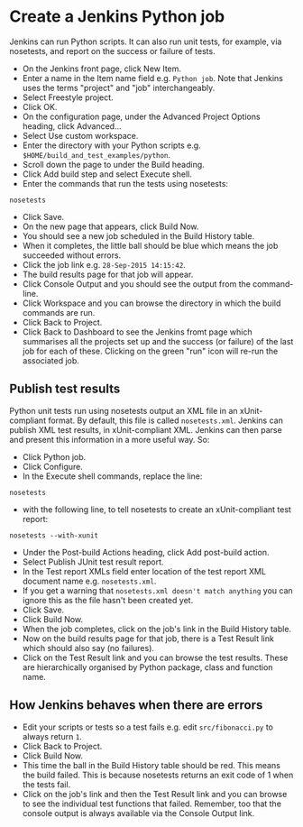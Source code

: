 Create a Jenkins Python job
===========================

Jenkins can run Python scripts. It can also run unit tests, for example, via nosetests, and report on the success or failure of tests.

* On the Jenkins front page, click New Item.
* Enter a name in the Item name field e.g. `Python job`. Note that Jenkins uses the terms "project" and "job" interchangeably.
* Select Freestyle project.
* Click OK.
* On the configuration page, under the Advanced Project Options heading, click Advanced...
* Select Use custom workspace.
* Enter the directory with your Python scripts e.g. `$HOME/build_and_test_examples/python`.
* Scroll down the page to under the Build heading.
* Click Add build step and select Execute shell.
* Enter the commands that run the tests using nosetests:

```
nosetests
```

* Click Save.
* On the new page that appears, click Build Now.
* You should see a new job scheduled in the Build History table.
* When it completes, the little ball should be blue which means the job succeeded without errors.
* Click the job link e.g. `28-Sep-2015 14:15:42`.
* The build results page for that job will appear.
* Click Console Output and you should see the output from the command-line.
* Click Workspace and you can browse the directory in which the build commands are run.
* Click Back to Project.
* Click Back to Dashboard to see the Jenkins fromt page which summarises all the projects set up and the success (or failure) of the last job for each of these. Clicking on the green "run" icon will re-run the associated job.

Publish test results
--------------------

Python unit tests run using nosetests output an XML file in an xUnit-compliant format. By default, this file is called  `nosetests.xml`. Jenkins can publish XML test results, in xUnit-compliant XML. Jenkins can then parse and present this information in a more useful way. So:

* Click Python job.
* Click Configure.
* In the Execute shell commands, replace the line:

```
nosetests
```

* with the following line, to tell nosetests to create an xUnit-compliant test report:

```
nosetests --with-xunit
```

* Under the Post-build Actions heading, click Add post-build action.
* Select Publish JUnit test result report.
* In the Test report XMLs field enter location of the test report XML document name e.g. `nosetests.xml`.
* If you get a warning that `nosetests.xml doesn't match anything` you can ignore this as the file hasn't been created yet.
* Click Save.
* Click Build Now.
* When the job completes, click on the job's link in the Build History table.
* Now on the build results page for that job, there is a Test Result link which should also say (no failures).
* Click on the Test Result link and you can browse the test results. These are hierarchically organised by Python package, class and function name.

How Jenkins behaves when there are errors
-----------------------------------------

* Edit your scripts or tests so a test fails e.g. edit `src/fibonacci.py` to always return `1`.
* Click Back to Project.
* Click Build Now.
* This time the ball in the Build History table should be red. This means the build failed. This is because nosetests returns an exit code of 1 when the tests fail. 
* Click on the job's link and then the Test Result link and you can browse to see the individual test functions that failed. Remember, too that the console output is always available via the Console Output link.
